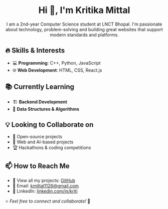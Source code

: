 <h1 align="center">Hi 👋, I'm Kritika Mittal</h1>

<p align="center"> 
I am a 2nd-year Computer Science student at LNCT Bhopal. I'm passionate about technology, problem-solving and building great websites that support modern standards and platforms.
</p>

## 🔥 Skills & Interests  
- 💻 **Programming**: C++, Python, JavaScript  
- 🌐 **Web Development**: HTML, CSS, React.js  

## 📚 Currently Learning  
- 🏗️ **Backend Development**  
- 📝 **Data Structures & Algorithms**  

## 💡 Looking to Collaborate on  
- 🚀 Open-source projects  
- 🤖 Web and AI-based projects  
- 🏆 Hackathons & coding competitions  

## 📫 How to Reach Me  
- 📂 View all my projects: [GitHub](https://github.com/KritikaM11)  
- 📧 Email: [kmittal1126@gmail.com](mailto:kmittal1126@gmail.com)  
- 🔗 LinkedIn: [linkedin.com/in/kriti](https://www.linkedin.com/in/kriti)  

⭐ *Feel free to connect and collaborate!* 🚀
